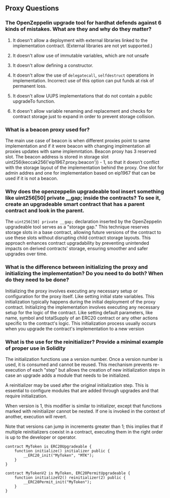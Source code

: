 ## Proxy Questions

### The OpenZeppelin upgrade tool for hardhat defends against 6 kinds of mistakes. What are they and why do they matter?

1. It doesn't allow a deployment with external libraries linked to the implementation contract. (External libraries are not yet supported.)

2. It doesn't allow use of immutable variables, which are not unsafe
3. It doesn't allow defining a constructor.
4. It doesn't allow the use of `delegatecall`, `selfdestruct` operations in implementation. Incorrect use of this option can put funds at risk of permanent loss.
5. It doesn't allow UUPS implementations that do not contain a public upgradeTo function.
6. It doesn't allow variable renaming and replacement and checks for contract storage just to expand in order to prevent storage collision.

### What is a beacon proxy used for?

The main use case of beacon is when different proxies point to same implementation and if it were beacon with changing implmentation all proxies updates with same implemntation.
Beacon proxy has 3 reserved slot. The beacon address is stored in storage slot uint256(keccak256('eip1967.proxy.beacon')) - 1, so that it doesn’t conflict with the storage layout of the implementation behind the proxy. One slot for admin addres and one for implementation based on eip1967 that can be used if it is not a beacon.

### Why does the openzeppelin upgradeable tool insert something like uint256[50] private \_\_gap; inside the contracts? To see it, create an upgradeable smart contract that has a parent contract and look in the parent.

The `uint256[50] private __gap;` declaration inserted by the OpenZeppelin upgradeable tool serves as a "storage gap." This technique reserves storage slots in a base contract, allowing future versions of the contract to use these slots without disrupting child contract storage layouts. This approach enhances contract upgradability by preventing unintended impacts on derived contracts' storage, ensuring smoother and safer upgrades over time.

### What is the difference between initializing the proxy and initializing the implementation? Do you need to do both? When do they need to be done?

Initializing the proxy involves executing any necessary setup or configuration for the proxy itself. Like setting initial state variables. This initialization typically happens during the initial deployment of the proxy contract.
Initializing the implementation involves executing any necessary setup for the logic of the contract. Like setting default parameters, like name, symbol and totalSupply of an ERC20 contract or any other actions specific to the contract's logic. This initialization process usually occurs when you upgrade the contract's implementation to a new version

### What is the use for the reinitializer? Provide a minimal example of proper use in Solidity

The initialization functions use a version number. Once a version number is used, it is consumed and cannot be reused. This mechanism prevents re-execution of each "step" but allows the creation of new initialization steps in case an upgrade adds a module that needs to be initialized.

A reinitializer may be used after the original initialization step. This is essential to configure modules that are added through upgrades and that require initialization.

When version is 1, this modifier is similar to initializer, except that functions marked with reinitializer cannot be nested. If one is invoked in the context of another, execution will revert.

Note that versions can jump in increments greater than 1; this implies that if multiple reinitializers coexist in a contract, executing them in the right order is up to the developer or operator.

    contract MyToken is ERC20Upgradeable {
        function initialize() initializer public {
            __ERC20_init("MyToken", "MTK");
        }
    }

    contract MyTokenV2 is MyToken, ERC20PermitUpgradeable {
        function initializeV2() reinitializer(2) public {
            __ERC20Permit_init("MyToken");
        }
    }
